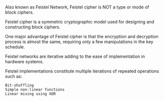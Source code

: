 Also known as Feistel Network, Feistel cipher is NOT a type or mode of block ciphers.

Feistel cipher is a symmetric cryptographic model used for designing and constructing block ciphers.

One major advantage of Feistel cipher is that the encryption and decryption process is almost the same, requiring only a few manipulations in the key schedule.

Feistel networks are iterative adding to the ease of implementation in hardware systems.

Feistel implementations constitute multiple iterations of repeated operations such as:

    Bit-shuffling
    Simple non-linear functions
    Linear mixing using XOR

